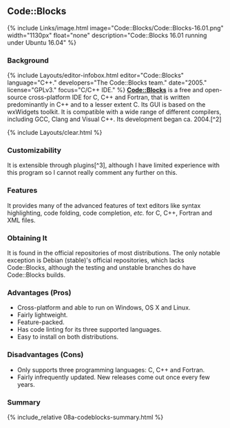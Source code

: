 ## Code::Blocks
{% include Links/image.html image="Code::Blocks/Code::Blocks-16.01.png" width="1130px" float="none" description="Code::Blocks 16.01 running under Ubuntu 16.04" %}

### Background
{% include Layouts/editor-infobox.html editor="Code::Blocks" language="C++." developers="The Code::Blocks team." date="2005." license="GPLv3." focus="C/C++ IDE." %}
[**Code::Blocks**](http://www.codeblocks.org/) is a free and open-source cross-platform IDE for C, C++ and Fortran, that is written predominantly in C++ and to a lesser extent C. Its GUI is based on the wxWidgets toolkit. It is compatible with a wide range of different compilers, including GCC, Clang and Visual C++. Its development began ca. 2004.[^2]

{% include Layouts/clear.html %}<br/>
### Customizability
It is extensible through plugins[^3], although I have limited experience with this program so I cannot really comment any further on this.

### Features
It provides many of the advanced features of text editors like syntax highlighting, code folding, code completion, *etc.* for C, C++, Fortran and XML files.

### Obtaining It
It is found in the official repositories of most distributions. The only notable exception is Debian (stable)'s official repositories, which lacks Code::Blocks, although the testing and unstable branches do have Code::Blocks builds. 

### Advantages (Pros)
* Cross-platform and able to run on Windows, OS X and Linux.
* Fairly lightweight.
* Feature-packed.
* Has code linting for its three supported languages.
* Easy to install on both distributions.

### Disadvantages (Cons)
* Only supports three programming languages: C, C++ and Fortran.
* Fairly infrequently updated. New releases come out once every few years.

### Summary
{% include_relative 08a-codeblocks-summary.html %}
